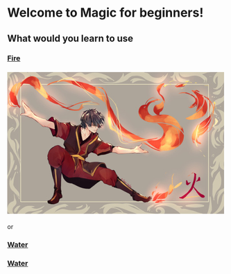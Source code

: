 # Welcome to Magic for beginners!

## What would you learn to use 

### [Fire](fire.md)
### ![Fire](Fire-Bending.jpg)

or 

### [Water](water.md)
### [Water](Water-bending.jpg)
